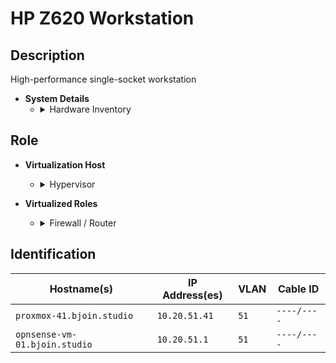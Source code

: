 # HP Z620 Workstation

## Description
High-performance single-socket workstation

- **System Details**
    - <details>
        <summary>Hardware Inventory</summary>
        <details>
        <summary>CPU</summary>

            1 x Intel XEON E5-2620 6-Core

        </details>
        <details>
        <summary>RAM</summary>

            32GB DDR3 ECC Registered

        </details>

        <details>
        <summary>Network Interfaces</summary>

            - 1x Intel 82574L (onboard) - Proxmox Host Connection
            - 1x Intel 82579LM (onboard) - Proxmox Host Management
            - 1x Intel 4-Port 82571EB/82571GB — OPNsense VM [WAN]  
            - 1x 10Gb Solarflare SFC9020 — OPNsense VM [LAN] (VLAN Trunk & Firewall)

        </details>

        <details>
        <summary>Storage</summary>

            - 1x 240GB SSD – Boot  
            - 2x 500GB SSD (ZFS MIRROR)  
            - 2x 1TB USB SSD (ZFS MIRROR)

        </details>

        <details>
        <summary>Power</summary>

            - 1x 650W

        </details>
    </details>

## Role
- **Virtualization Host**
    - <details>
        <summary>Hypervisor</summary>

        - ProxmoxPVE 9  

        </details>
    </details>

- **Virtualized Roles**
    - <details>
        <summary>Firewall / Router</summary>

        - OPNsense firewall/router VM  

        </details>
    </details>

## Identification

|  Hostname(s)                           |  IP Address(es)   |  VLAN  |  Cable ID   |
| -------------------------------------- | ----------------- | ------ | ----------- |
| `proxmox-41.bjoin.studio`              |   `10.20.51.41`   |  `51`  | `----/----` |
| `opnsense-vm-01.bjoin.studio`          |   `10.20.51.1`    |  `51`  | `----/----` |
